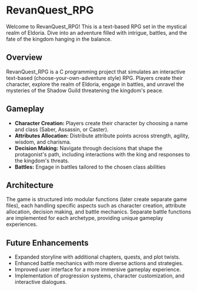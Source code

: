 # RevanQuest_RPG

Welcome to RevanQuest_RPG! This is a text-based RPG set in the mystical realm of Eldoria. Dive into an adventure filled with intrigue, battles, and the fate of the kingdom hanging in the balance.

## Overview

RevanQuest_RPG is a C programming project that simulates an interactive text-based (choose-your-own-adventure style) RPG. Players create their character, explore the realm of Eldoria, engage in battles, and unravel the mysteries of the Shadow Guild threatening the kingdom's peace.

## Gameplay

- **Character Creation:** Players create their character by choosing a name and class (Saber, Assassin, or Caster).
- **Attributes Allocation:** Distribute attribute points across strength, agility, wisdom, and charisma.
- **Decision Making:** Navigate through decisions that shape the protagonist's path, including interactions with the king and responses to the kingdom's threats.
- **Battles:** Engage in battles tailored to the chosen class abilities

## Architecture

The game is structured into modular functions (later create separate game files), each handling specific aspects such as character creation, attribute allocation, decision making, and battle mechanics. Separate battle functions are implemented for each archetype, providing unique gameplay experiences.

## Future Enhancements

- Expanded storyline with additional chapters, quests, and plot twists.
- Enhanced battle mechanics with more diverse actions and strategies.
- Improved user interface for a more immersive gameplay experience.
- Implementation of progression systems, character customization, and interactive dialogues.
